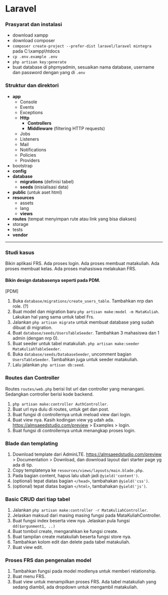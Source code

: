 # Laravel

### Prasyarat dan instalasi
 - download xampp
 - download composer
 - `composer create-project --prefer-dist laravel/laravel mintegra` pada C:\xampp\htdocs
 - `cp .env.example .env`
 - `php artisan key:generate`
 - buat database di phpmyadmin, sesuaikan nama database, username dan password dengan yang di `.env`


### Struktur dan direktori
 - **app**
   - Console
   - Events
   - Exceptions
   - **Http**
     - **Controllers**
     - **Middleware** (filtering HTTP requests)
   - Jobs
   - Listeners
   - Mail
   - Notifications
   - Policies
   - Providers
 - bootstrap
 - **config**
 - **database**
   - **migrations** (definisi tabel)
   - **seeds** (inisialisasi data)
 - **public** (untuk aset html)
 - **resources**
   - assets
   - lang
   - **views**
 - **routes** (tempat menyimpan rute atau link yang bisa diakses)
 - storage
 - tests
 - **vendor**

-------------------------

### Studi kasus
Bikin aplikasi FRS. Ada proses login. Ada proses membuat matakuliah. Ada proses membuat kelas. Ada proses mahasiswa melakukan FRS.

#### Bikin design databasenya seperti pada PDM.
[PDM]
  1. Buka `database/migrations/create_users_table`. Tambahkan nrp dan role. (?)
  2. Buat model dan migration baru `php artisan make:model -m MataKuliah`. Lakukan hal yang sama untuk tabel Frs.
  3. Jalankan `php artisan migrate` untuk membuat database yang sudah dibuat di migration.
  3. Buat `database/seeds/UsersTableSeeder`. Tambahkan 3 mahasiswa dan 1 admin (dengan nrp 0).
  4. Buat seeder untuk tabel matakuliah. `php artisan make:seeder MataKuliahTableSeeder`.
  4. Buka `database/seeds/DatabaseSeeder`, uncomment bagian `UsersTableSeeder`. Tambahkan juga untuk seeder matakuliah. 
  5. Lalu jalankan `php artisan db:seed`.

### Routes dan Controller
Routes `routes/web.php` berisi list url dan controller yang menangani. Sedangkan controller berisi kode backend.
  1. `php artisan make:controller AuthController`.
  2. Buat url nya dulu di routes, untuk get dan post.
  3. Buat fungsi di controllernya untuk meload view dari login.
  4. Buat view nya. Kasih kodingan view yg udah ada. https://almsaeedstudio.com/preview > Examples > login.
  5. Buat fungsi di controllernya untuk menangkap proses login.

### Blade dan templating
  1. Download template dari AdminLTE. https://almsaeedstudio.com/preview > Documentation > Download, dan download layout dari starter page yg ada di tip.
  2. Copy templatenya ke `resources/views/layouts/main.blade.php`.
  3. Pada bagian content, hapus lalu ubah jadi `@yield('content')`.
  4. (optional) tepat diatas bagian `</head>`, tambahakan `@yield('css')`.
  5. (optional) tepat diatas bagian `</html>`, tambahakan `@yield('js')`.

### Basic CRUD dari tiap tabel
  1. Jalankan `php artisan make:controller -r MataKuliahController`.
  2. Jelaskan maksud dari masing masing fungsi pada MataKuliahController.
  3. Buat fungsi index beserta view nya. Jelaskan pula fungsi `dd($argunment1, ..)`
  4. Buat tombol create, mengarahkan ke fungsi create.
  5. Buat tampilan create matakuliah beserta fungsi store nya.
  6. Tambahkan kolom edit dan delete pada tabel matakuliah.
  7. Buat view edit.

### Proses FRS dan pengenalan model
  1. Tambahkan fungsi pada model modlenya untuk memberi relationship.
  2. Buat menu FRS.
  3. Buat view untuk menampilkan proses FRS. Ada tabel matakuliah yang sedang diambil, ada dropdown untuk mengambil matakuliah.